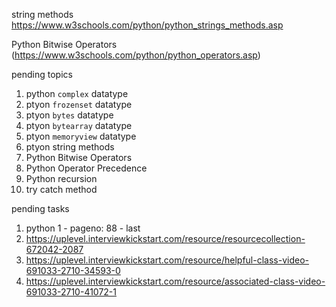 string methods
https://www.w3schools.com/python/python_strings_methods.asp

Python Bitwise Operators (https://www.w3schools.com/python/python_operators.asp)


pending topics
1. python `complex` datatype 
2. ptyon `frozenset` datatype
3. ptyon `bytes` datatype
4. ptyon `bytearray` datatype
5. ptyon `memoryview` datatype
6. ptyon string methods
7. Python Bitwise Operators
8. Python Operator Precedence
9. Python recursion
10. try catch method


pending tasks
1. python 1 - pageno: 88 - last
2. https://uplevel.interviewkickstart.com/resource/resourcecollection-672042-2087
3. https://uplevel.interviewkickstart.com/resource/helpful-class-video-691033-2710-34593-0
4. https://uplevel.interviewkickstart.com/resource/associated-class-video-691033-2710-41072-1
